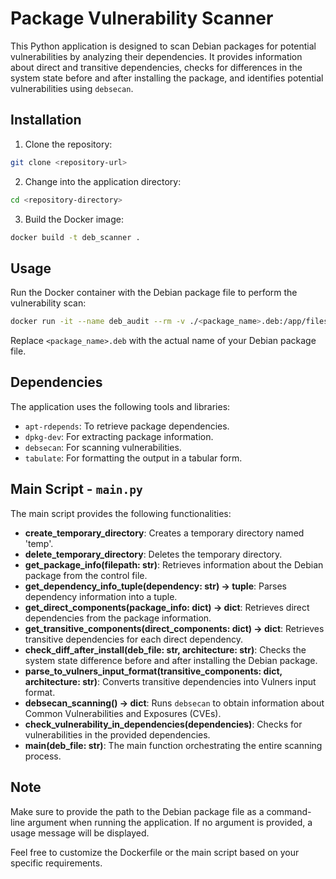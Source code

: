 # Package Vulnerability Scanner

This Python application is designed to scan Debian packages for potential vulnerabilities by analyzing their dependencies. It provides information about direct and transitive dependencies, checks for differences in the system state before and after installing the package, and identifies potential vulnerabilities using `debsecan`.

## Installation

1. Clone the repository:
```bash
git clone <repository-url>
```
2. Change into the application directory:
```bash
cd <repository-directory>
```
3. Build the Docker image:
```bash
docker build -t deb_scanner .
```

## Usage

Run the Docker container with the Debian package file to perform the vulnerability scan:
```bash
docker run -it --name deb_audit --rm -v ./<package_name>.deb:/app/files/z<package_name>.deb deb_scanner /app/files/<package_name>.deb
```
Replace `<package_name>.deb` with the actual name of your Debian package file.

## Dependencies

The application uses the following tools and libraries:

- `apt-rdepends`: To retrieve package dependencies.
- `dpkg-dev`: For extracting package information.
- `debsecan`: For scanning vulnerabilities.
- `tabulate`: For formatting the output in a tabular form.

## Main Script - `main.py`

The main script provides the following functionalities:

- **create_temporary_directory**: Creates a temporary directory named 'temp'.
- **delete_temporary_directory**: Deletes the temporary directory.
- **get_package_info(filepath: str)**: Retrieves information about the Debian package from the control file.
- **get_dependency_info_tuple(dependency: str) -> tuple**: Parses dependency information into a tuple.
- **get_direct_components(package_info: dict) -> dict**: Retrieves direct dependencies from the package information.
- **get_transitive_components(direct_components: dict) -> dict**: Retrieves transitive dependencies for each direct dependency.
- **check_diff_after_install(deb_file: str, architecture: str)**: Checks the system state difference before and after installing the Debian package.
- **parse_to_vulners_input_format(transitive_components: dict, architecture: str)**: Converts transitive dependencies into Vulners input format.
- **debsecan_scanning() -> dict**: Runs `debsecan` to obtain information about Common Vulnerabilities and Exposures (CVEs).
- **check_vulnerability_in_dependencies(dependencies)**: Checks for vulnerabilities in the provided dependencies.
- **main(deb_file: str)**: The main function orchestrating the entire scanning process.

## Note

Make sure to provide the path to the Debian package file as a command-line argument when running the application. If no argument is provided, a usage message will be displayed.

Feel free to customize the Dockerfile or the main script based on your specific requirements.
